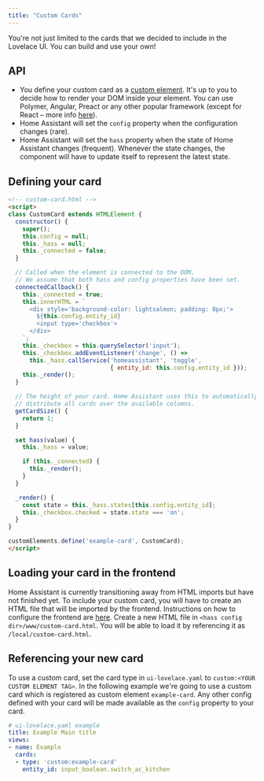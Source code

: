 ```yaml
---
title: "Custom Cards"
---
```


You're not just limited to the cards that we decided to include in the Lovelace UI. You can build and use your own!

## API

- You define your custom card as a [custom element](https://developer.mozilla.org/en-US/docs/Web/Web_Components/Using_custom_elements). It's up to you to decide how to render your DOM inside your element. You can use Polymer, Angular, Preact or any other popular framework (except for React – more info [here](https://custom-elements-everywhere.com/)).
- Home Assistant will set the `config` property when the configuration changes (rare).
- Home Assistant will set the `hass` property when the state of Home Assistant changes (frequent). Whenever the state changes, the component will have to update itself to represent the latest state.

## Defining your card

```html
<!-- custom-card.html -->
<script>
class CustomCard extends HTMLElement {
  constructor() {
    super();
    this.config = null;
    this._hass = null;
    this._connected = false;
  }

  // Called when the element is connected to the DOM.
  // We assume that both hass and config properties have been set.
  connectedCallback() {
    this._connected = true;
    this.innerHTML = `
      <div style='background-color: lightsalmon; padding: 8px;'>
        ${this.config.entity_id}
        <input type='checkbox'>
      </div>
    `;
    this._checkbox = this.querySelector('input');
    this._checkbox.addEventListener('change', () =>
      this._hass.callService('homeassistant', 'toggle',
                             { entity_id: this.config.entity_id }));
    this._render();
  }

  // The height of your card. Home Assistant uses this to automatically
  // distribute all cards over the available columns.
  getCardSize() {
    return 1;
  }

  set hass(value) {
    this._hass = value;

    if (this._connected) {
      this._render();
    }
  }

  _render() {
    const state = this._hass.states[this.config.entity_id];
    this._checkbox.checked = state.state === 'on';
  }
}

customElements.define('example-card', CustomCard);
</script>
```

## Loading your card in the frontend

Home Assistant is currently transitioning away from HTML imports but have not finished yet. To include your custom card, you will have to create an HTML file that will be imported by the frontend. Instructions on how to configure the frontend are [here](https://www.home-assistant.io/components/frontend/#extra_html_url). Create a new HTML file in `<hass config dir>/www/custom-card.html`. You will be able to load it by referencing it as `/local/custom-card.html`.

## Referencing your new card

To use a custom card, set the card type in `ui-lovelace.yaml` to `custom:<YOUR CUSTOM ELEMENT TAG>`. In the following example we're going to use a custom card which is registered as custom element `example-card`. Any other config defined with your card will be made available as the `config` property to your card.

```yaml
# ui-lovelace.yaml example
title: Example Main title
views:
- name: Example
  cards:
  - type: 'custom:example-card'
    entity_id: input_boolean.switch_ac_kitchen
```
